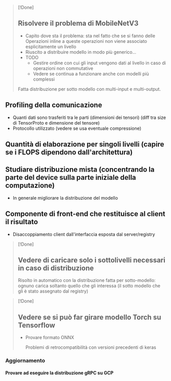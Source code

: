 > [!Done]
> ## Risolvere il problema di MobileNetV3
>  * Capito dove sta il problema: sta nel fatto che se si fanno delle Operazioni inline a queste operazioni non viene associato esplicitamente un livello
>  * Riuscito a distribuire modello in modo più generico...
> * TODO 
> 	* Gestire ordine con cui gli input vengono dati al livello in caso di operazioni non commutative
> 	* Vedere se continua a funzionare anche con modelli più complessi
> 
> Fatta distribuzione per sotto modello con multi-input e multi-output.


## Profiling della comunicazione
* Quanti dati sono trasferiti tra le parti (dimensioni dei tensori) (diff tra size di TensorProto e dimensione del tensore)
* Protocollo utilizzato (vedere se usa eventuale compressione)

## Quantità di elaborazione per singoli livelli (capire se i FLOPS dipendono dall'architettura)

## Studiare distribuzione mista (concentrando la parte del device sulla parte iniziale della computazione)
* In generale migliorare la distribuzione del modello

## Componente di front-end che restituisce al client il risultato
* Disaccoppiamento client dall'interfaccia esposta dal server/registry

> [!Done]
> ## Vedere di caricare solo i sottolivelli necessari in caso di distribuzione
> Risolto in automatico con la distribuzione fatta per sotto-modello: ognuno carica soltanto quello che gli interessa (il sotto modello che gli è stato assegnato dal registry)

> [!Done]
> ## Vedere se si può far girare modello Torch su Tensorflow
> * Provare formato ONNX
> 
>   Problemi di retrocompatibilità con versioni precedenti di keras



### Aggiornamento

#### Provare ad eseguire la distribuzione gRPC su GCP